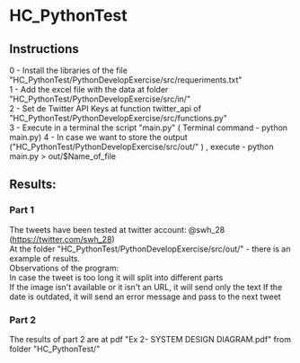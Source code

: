 # HC_PythonTest

## Instructions<br/>

0 - Install the libraries of the file "HC_PythonTest/PythonDevelopExercise/src/requeriments.txt" <br/>
1 - Add the excel file with the data at folder "HC_PythonTest/PythonDevelopExercise/src/in/" <br/>
2 - Set de Twitter API Keys at function twitter_api of "HC_PythonTest/PythonDevelopExercise/src/functions.py" <br/>
3 - Execute in a terminal the script "main.py" ( Terminal command - python main.py) 4 - In case we want to store the output <br/>("HC_PythonTest/PythonDevelopExercise/src/out/" ) , execute - python main.py > out/$Name_of_file<br/>

## Results:<br/>

### Part 1<br/>
The tweets have been tested at twitter account: @swh_28 (https://twitter.com/swh_28) <br/>
At the folder "HC_PythonTest/PythonDevelopExercise/src/out/" - there is an example of results. <br/>
Observations of the program: <br/>
In case the tweet is too long it will split into different parts <br/>
If the image isn't available or it isn't an URL, it will send only the text If the date is outdated, it will send an error message and pass to the next tweet<br/>

### Part 2 <br/>
The results of part 2 are at pdf "Ex 2- SYSTEM DESIGN DIAGRAM.pdf" from folder "HC_PythonTest/"<br/>
